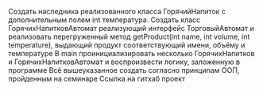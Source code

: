 Создать наследника реализованного класса ГорячийНапиток с дополнительным полем int температура.
Создать класс ГорячихНапитковАвтомат реализующий интерфейс ТорговыйАвтомат
и реализовать перегруженный метод getProduct(int name, int volume, int temperature), 
выдающий продукт соответствующий имени, объёму и температуре
В main проинициализировать несколько ГорячихНапитков и ГорячихНапитковАвтомат и воспроизвести логику, 
заложенную в программе
Всё вышеуказанное создать согласно принципам ООП, пройденным на семинаре
Ссылка на гитхаб проект